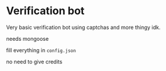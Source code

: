 # Verification bot
Very basic verification bot using captchas and more thingy idk.

needs mongoose

fill everything in `config.json`


no need to give credits